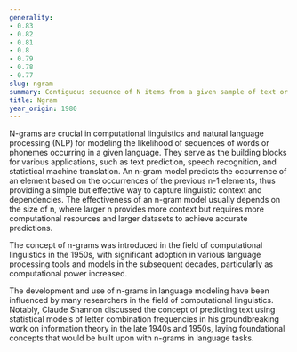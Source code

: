 ```yaml
---
generality:
- 0.83
- 0.82
- 0.81
- 0.8
- 0.79
- 0.78
- 0.77
slug: ngram
summary: Contiguous sequence of N items from a given sample of text or speech.
title: Ngram
year_origin: 1980
---
```


N-grams are crucial in computational linguistics and natural language processing (NLP) for modeling the likelihood of sequences of words or phonemes occurring in a given language. They serve as the building blocks for various applications, such as text prediction, speech recognition, and statistical machine translation. An n-gram model predicts the occurrence of an element based on the occurrences of the previous n-1 elements, thus providing a simple but effective way to capture linguistic context and dependencies. The effectiveness of an n-gram model usually depends on the size of n, where larger n provides more context but requires more computational resources and larger datasets to achieve accurate predictions.

The concept of n-grams was introduced in the field of computational linguistics in the 1950s, with significant adoption in various language processing tools and models in the subsequent decades, particularly as computational power increased.

The development and use of n-grams in language modeling have been influenced by many researchers in the field of computational linguistics. Notably, Claude Shannon discussed the concept of predicting text using statistical models of letter combination frequencies in his groundbreaking work on information theory in the late 1940s and 1950s, laying foundational concepts that would be built upon with n-grams in language tasks.